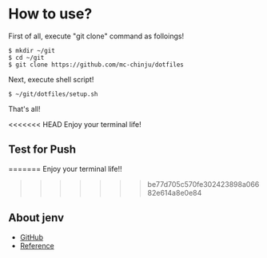 # How to use?

First of all, execute "git clone" command as folloings!

```
$ mkdir ~/git
$ cd ~/git
$ git clone https://github.com/mc-chinju/dotfiles
```

Next, execute shell script!

```
$ ~/git/dotfiles/setup.sh
```

That's all!

<<<<<<< HEAD
Enjoy your terminal life!

## Test for Push

=======
Enjoy your terminal life!!
>>>>>>> be77d705c570fe302423898a06682e614a8e0e84

## About jenv

- [GitHub](https://github.com/jenv/jenv)
- [Reference](https://www.jenv.be/)
